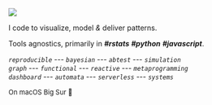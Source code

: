 ![](https://img.shields.io/badge/lifecycle-maturing-blue.svg)

I code to visualize, model *&* deliver patterns.

Tools agnostics, primarily in __*#rstats*__  __*#python*__  __*#javascript*__.

*`reproducible`* --- *`bayesian`* ---  *`abtest`* ---  *`simulation`*   <br>
*`graph`* ---  *`functional`* ---  *`reactive`* ---  *`metaprogramming`*  <br>
*`dashboard`* ---  *`automata`* ---  *`serverless`* ---  *`systems`* <br>

<span style="font-size:small">On macOS  Big Sur  </span>
